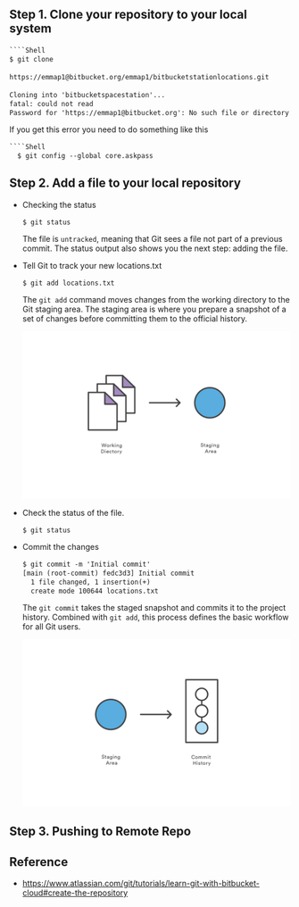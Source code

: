 ## Step 1. Clone your repository to your local system
````Shell
````Shell
$ git clone

https://emmap1@bitbucket.org/emmap1/bitbucketstationlocations.git 

Cloning into 'bitbucketspacestation'...
fatal: could not read
Password for 'https://emmap1@bitbucket.org': No such file or directory
````

If you get this error you need to do something like this 
````Shell
````Shell
  $ git config --global core.askpass
````

## Step 2. Add a file to your local repository  
- Checking the status
    ````Shell
    $ git status 
    ````

    The file is `untracked`, meaning that Git sees a file not part of a previous commit. The status output also shows you the next step: adding the file.


- Tell Git to track your new locations.txt 
    ````Shell
    $ git add locations.txt
    ````
    The `git add` command moves changes from the working directory to the Git staging area. The staging area is where you prepare a snapshot of a set of changes before committing them to the official history.

    ![Image](/BitBucket/Images/1/1.svg)

- Check the status of the file.
    ````Shell
    $ git status 
    ````
- Commit the changes
    ````Shell
    $ git commit -m 'Initial commit' 
    [main (root-commit) fedc3d3] Initial commit
      1 file changed, 1 insertion(+)
      create mode 100644 locations.txt
    ````
    The `git commit` takes the staged snapshot and commits it to the project history. Combined with `git add`, this process defines the basic workflow for all Git users.

    ![Image](/BitBucket/Images/1/2.svg)


## Step 3. Pushing to Remote Repo


## Reference 
- https://www.atlassian.com/git/tutorials/learn-git-with-bitbucket-cloud#create-the-repository